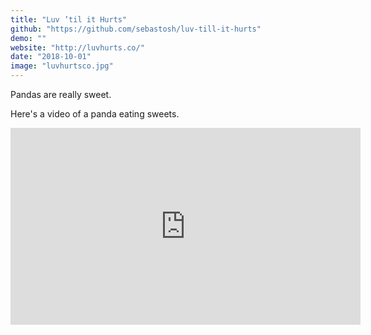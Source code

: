```yaml
---
title: "Luv ’til it Hurts"
github: "https://github.com/sebastosh/luv-till-it-hurts"
demo: ""
website: "http://luvhurts.co/"
date: "2018-10-01"
image: "luvhurtsco.jpg"
---
```


Pandas are really sweet.

Here's a video of a panda eating sweets.

<iframe width="560" height="315" src="https://www.youtube.com/embed/4n0xNbfJLR8" frameborder="0" allowfullscreen></iframe>